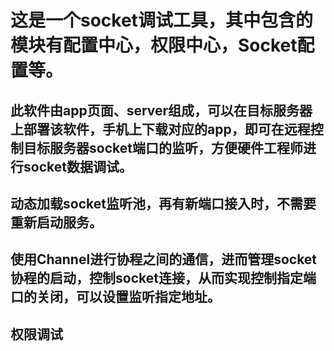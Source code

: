 # 这是一个socket调试工具，其中包含的模块有配置中心，权限中心，Socket配置等。

## 此软件由app页面、server组成，可以在目标服务器上部署该软件，手机上下载对应的app，即可在远程控制目标服务器socket端口的监听，方便硬件工程师进行socket数据调试。

## 动态加载socket监听池，再有新端口接入时，不需要重新启动服务。

## 使用Channel进行协程之间的通信，进而管理socket协程的启动，控制socket连接，从而实现控制指定端口的关闭，可以设置监听指定地址。

## 权限调试